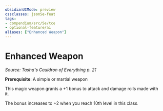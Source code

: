 ```yaml
---
obsidianUIMode: preview
cssclasses: json5e-feat
tags:
- compendium/src/5e/tce
- optional-feature/ai
aliases: ["Enhanced Weapon"]
---
```

# Enhanced Weapon
*Source: Tasha's Cauldron of Everything p. 21*  

**Prerequisite**: A simple or martial weapon

This magic weapon grants a +1 bonus to attack and damage rolls made with it.

The bonus increases to +2 when you reach 10th level in this class.